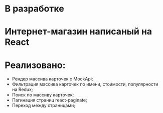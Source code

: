 # В разработке

# Интернет-магазин написаный на React

# Реализовано:

- Рендер массива карточек c MockApi;
- Фильтрация массива карточек по имени, стоимости, популярности на Redux;
- Поиск по массиву карточек;
- Пагинация страниц react-paginate;
- Переход между страницами;
